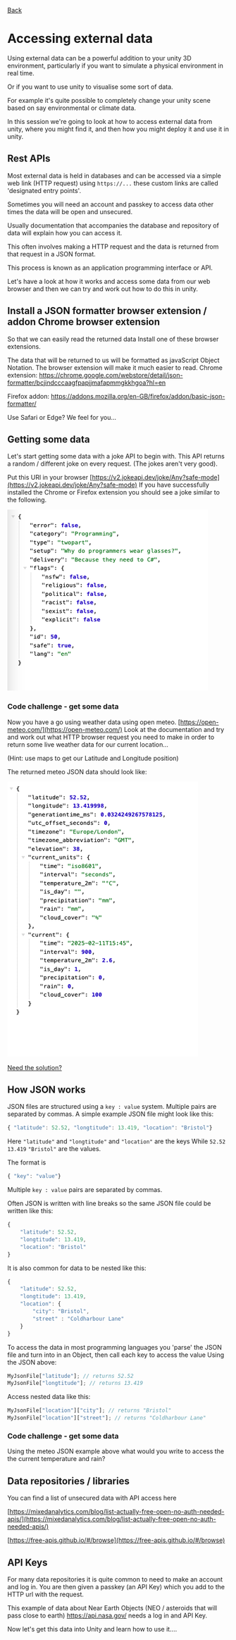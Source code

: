[Back](https://uwetom.github.io/media-production-worksheets)

# Accessing external data 
Using external data can be a powerful addition to your unity 3D environment, particularly if you want to simulate a physical environment in real time.

Or if you want to use unity to visualise some sort of data.

For example it's quite possible to completely change your unity scene based on say environmental or climate data.

In this session we're going to look at how to access external data from unity, where you might find it, and then how you might deploy it and use it in unity.

## Rest APIs
Most external data is held in databases and can be accessed via a simple web link (HTTP request) using ```https://...``` these custom links are called 'designated entry points'. 

Sometimes you will need an account and passkey to access data other times the data will be open and unsecured.

Usually documentation that accompanies the database and repository of data will explain how you can access it.

This often involves making a HTTP request and the data is returned from that request in a JSON format.

This process is known as an application programming interface or API.

Let's have a look at how it works and access some data from our web browser and then we can try and work out how to do this in unity.

## Install a JSON formatter browser extension / addon Chrome browser extension
So that we can easily read the returned data Install one of these browser extensions.

The data that will be returned to us will be formatted as javaScript Object Notation. The browser extension will make it much easier to read.
Chrome extension:
https://chrome.google.com/webstore/detail/json-formatter/bcjindcccaagfpapjjmafapmmgkkhgoa?hl=en 

Firefox addon:
https://addons.mozilla.org/en-GB/firefox/addon/basic-json-formatter/ 

Use Safari or Edge? We feel for you…

## Getting some data
Let's start getting some data with a joke API to begin with. This API returns a random / different joke on every request. (The jokes aren't very good).

Put this URl in your browser
[https://v2.jokeapi.dev/joke/Any?safe-mode](https://v2.jokeapi.dev/joke/Any?safe-mode)
If you have successfully installed the Chrome or Firefox extension you should see a joke similar to the following.

  ![JSON data](https://raw.githubusercontent.com/uwetom/media-production-worksheets/master/wk15-using-external-data/images/joke-api-2.png)

### Code challenge - get some data
Now you have a go using weather data using open meteo. 
[https://open-meteo.com/](https://open-meteo.com/)
Look at the documentation and try and work out what HTTP browser request you need to make in order to return some live weather data for our current location…

(Hint: use maps to get our Latitude and Longitude position)

The returned meteo JSON data should look like:

![enter image description here](https://raw.githubusercontent.com/uwetom/media-production-worksheets/master/wk15-using-external-data/images/meteo-api-2.png)

[Need the solution?](https://uwetom.github.io/media-production-worksheets/api-solutions.html)

## How JSON works
JSON files are structured using a ```key : value``` system. 
Multiple pairs are separated by commas.
A simple example JSON file might look like this:
```Javascript
{ "latitude": 52.52, "longtitude": 13.419, "location": "Bristol"}
```
Here ```"latitude"``` and ```"longtitude"``` and ```"location"``` are the keys
While ```52.52``` ```13.419``` ``"Bristol"`` are the values.

The format is 
```Javascript 
{ "key": "value"}
```
Multiple ```key : value``` pairs are separated by commas. 

Often JSON is written with line breaks so the same JSON file could be written like this:
```Javascript
{ 
	"latitude": 52.52, 
	"longtitude": 13.419, 
	"location": "Bristol"
}
```
It is also common for data to be nested like this:
```Javascript
{ 
	"latitude": 52.52, 
	"longtitude": 13.419, 
	"location": {
		"city": "Bristol",
		"street" : "Coldharbour Lane"
	}
}
```
To access the data in most programming languages you 'parse' the JSON file and turn into in an Object, then call each key to access the value
Using the JSON above:
```Javascript
MyJsonFile["latitude"]; // returns 52.52
MyJsonFile["longtitude"]; // returns 13.419
```
Access nested data like this:
```Javascript
MyJsonFile["location"]["city"]; // returns "Bristol"
MyJsonFile["location"]["street"]; // returns "Coldharbour Lane"
```
### Code challenge - get some data
Using the meteo JSON example above what would you write to access the the current temperature and rain?

## Data repositories / libraries
You can find a list of unsecured data with API access here

[https://mixedanalytics.com/blog/list-actually-free-open-no-auth-needed-apis/](https://mixedanalytics.com/blog/list-actually-free-open-no-auth-needed-apis/)

[https://free-apis.github.io/#/browse](https://free-apis.github.io/#/browse)


## API Keys
For many data repositories it is quite common to need to make an account and log in. You are then given a passkey (an API Key) which you add to the HTTP url with the request.

This example of data about Near Earth Objects (NEO / asteroids that will pass close to earth) https://api.nasa.gov/ needs a log in and API Key.



Now let's get this data into Unity and learn how to use it....
<!--stackedit_data:
eyJoaXN0b3J5IjpbMTEzMzc5MTgzNSwtMTUzMTkzOTAyMCwtNT
U1NDAxMzgxLDEwMTQ5ODUzODYsLTE4NTUzNjEyMDgsLTM1ODMw
NjQsMjg3MDIzNzgyLC0xNDIzMjQyNjAzLDE0OTM1MTAyNzYsLT
E3NjA2MjQzNjgsMTYyMTc1OTc2NywtMTA0MDE1MzEyMywxMzg0
ODU4MTc4LDEzMzYxMjgyMDgsLTY2OTgzOTMxMCwtNjkyNjA4MD
E2LDkwOTE2ODM4MSw5MzEyMzE0NjRdfQ==
-->